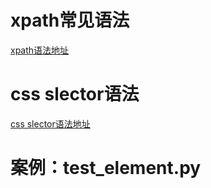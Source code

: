 # xpath常见语法

[xpath语法地址](https://www.runoob.com/xpath/xpath-syntax.html)

# css slector语法

[css slector语法地址](https://www.runoob.com/cssref/css-selectors.html)

# 案例：test_element.py